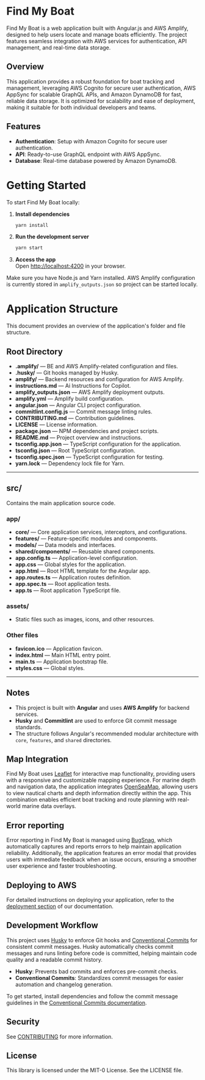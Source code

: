 # Find My Boat

Find My Boat is a web application built with Angular.js and AWS Amplify, designed to help users locate and manage boats efficiently. The project features seamless integration with AWS services for authentication, API management, and real-time data storage.

## Overview

This application provides a robust foundation for boat tracking and management, leveraging AWS Cognito for secure user authentication, AWS AppSync for scalable GraphQL APIs, and Amazon DynamoDB for fast, reliable data storage. It is optimized for scalability and ease of deployment, making it suitable for both individual developers and teams.

## Features

- **Authentication**: Setup with Amazon Cognito for secure user authentication.
- **API**: Ready-to-use GraphQL endpoint with AWS AppSync.
- **Database**: Real-time database powered by Amazon DynamoDB.

# Getting Started

To start Find My Boat locally:

1. **Install dependencies**

   ```bash
   yarn install
   ```

2. **Run the development server**

   ```bash
   yarn start
   ```

3. **Access the app**  
   Open [http://localhost:4200](http://localhost:4200) in your browser.

Make sure you have Node.js and Yarn installed. AWS Amplify configuration is currently stored in `amplify_outputs.json` so project can be started locally.

# Application Structure

This document provides an overview of the application's folder and file structure.

## Root Directory

- **.amplify/** — BE and AWS Amplify-related configuration and files.
- **.husky/** — Git hooks managed by Husky.
- **amplify/** — Backend resources and configuration for AWS Amplify.
- **instructions.md** — Ai Instructions for Copilot.
- **amplify_outputs.json** — AWS Amplify deployment outputs.
- **amplify.yml** — Amplify build configuration.
- **angular.json** — Angular CLI project configuration.
- **commitlint.config.js** — Commit message linting rules.
- **CONTRIBUTING.md** — Contribution guidelines.
- **LICENSE** — License information.
- **package.json** — NPM dependencies and project scripts.
- **README.md** — Project overview and instructions.
- **tsconfig.app.json** — TypeScript configuration for the application.
- **tsconfig.json** — Root TypeScript configuration.
- **tsconfig.spec.json** — TypeScript configuration for testing.
- **yarn.lock** — Dependency lock file for Yarn.

---

## **src/**

Contains the main application source code.

### **app/**

- **core/** — Core application services, interceptors, and configurations.
- **features/** — Feature-specific modules and components.
- **models/** — Data models and interfaces.
- **shared/components/** — Reusable shared components.
- **app.config.ts** — Application-level configuration.
- **app.css** — Global styles for the application.
- **app.html** — Root HTML template for the Angular app.
- **app.routes.ts** — Application routes definition.
- **app.spec.ts** — Root application tests.
- **app.ts** — Root application TypeScript file.

### **assets/**

- Static files such as images, icons, and other resources.

### Other files

- **favicon.ico** — Application favicon.
- **index.html** — Main HTML entry point.
- **main.ts** — Application bootstrap file.
- **styles.css** — Global styles.

---

## Notes

- This project is built with **Angular** and uses **AWS Amplify** for backend services.
- **Husky** and **Commitlint** are used to enforce Git commit message standards.
- The structure follows Angular's recommended modular architecture with `core`, `features`, and `shared` directories.

## Map Integration

Find My Boat uses [Leaflet](https://leafletjs.com/) for interactive map functionality, providing users with a responsive and customizable mapping experience. For marine depth and navigation data, the application integrates [OpenSeaMap](https://www.openseamap.org/), allowing users to view nautical charts and depth information directly within the app. This combination enables efficient boat tracking and route planning with real-world marine data overlays.

## Error reporting

Error reporting in Find My Boat is managed using [BugSnag](https://www.bugsnag.com/), which automatically captures and reports errors to help maintain application reliability. Additionally, the application features an error modal that provides users with immediate feedback when an issue occurs, ensuring a smoother user experience and faster troubleshooting.

## Deploying to AWS

For detailed instructions on deploying your application, refer to the [deployment section](https://docs.amplify.aws/angular/start/quickstart/#deploy-a-fullstack-app-to-aws) of our documentation.

## Development Workflow

This project uses [Husky](https://typicode.github.io/husky/) to enforce Git hooks and [Conventional Commits](https://www.conventionalcommits.org/) for consistent commit messages. Husky automatically checks commit messages and runs linting before code is committed, helping maintain code quality and a readable commit history.

- **Husky**: Prevents bad commits and enforces pre-commit checks.
- **Conventional Commits**: Standardizes commit messages for easier automation and changelog generation.

To get started, install dependencies and follow the commit message guidelines in the [Conventional Commits documentation](https://www.conventionalcommits.org/en/v1.0.0/).

## Security

See [CONTRIBUTING](CONTRIBUTING.md#security-issue-notifications) for more information.

## License

This library is licensed under the MIT-0 License. See the LICENSE file.
